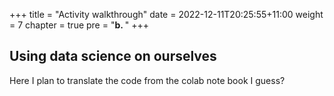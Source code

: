 +++
title = "Activity walkthrough"
date = 2022-12-11T20:25:55+11:00
weight = 7
chapter = true
pre = "<b>b. </b>"
+++

## Using data science on ourselves

Here I plan to translate the code from the colab note book I guess?